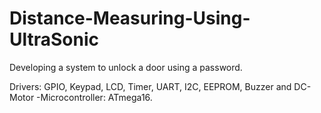 # Distance-Measuring-Using-UltraSonic
Developing a system to unlock a door using a password.

Drivers: GPIO, Keypad, LCD, Timer, UART, I2C, EEPROM, Buzzer and DC-Motor -Microcontroller: ATmega16.
